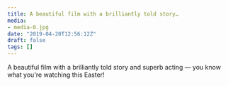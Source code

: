 ```yaml
---
title: A beautiful film with a brilliantly told story…
media:
- media-0.jpg
date: "2019-04-20T12:56:12Z"
draft: false
tags: []
---
```

A beautiful film with a brilliantly told story and superb acting — you know what you're watching this Easter\!
